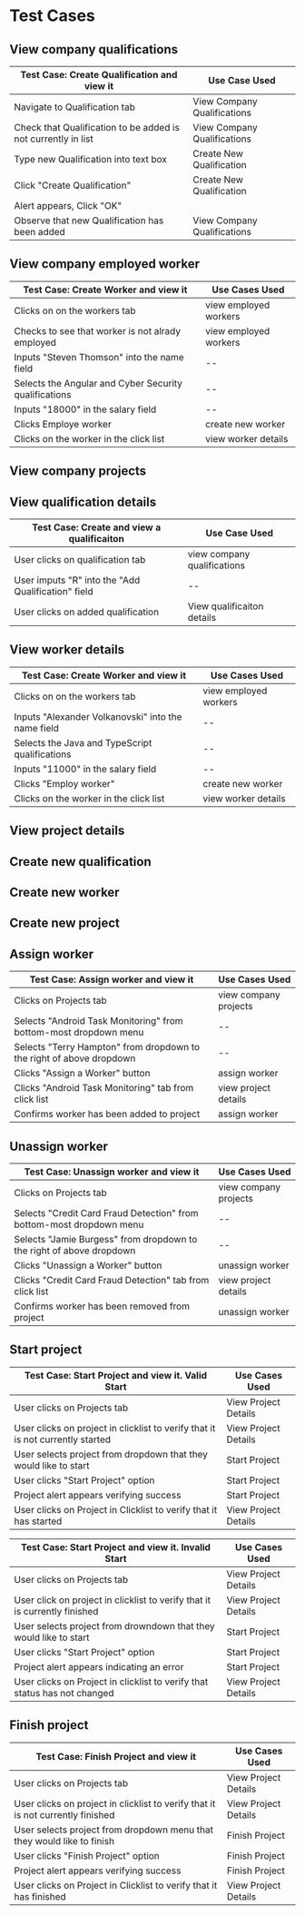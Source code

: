# Test Cases

## View company qualifications
| Test Case: Create Qualification and view it | Use Case Used |
|--|--|
| Navigate to Qualification tab | View Company Qualifications |
| Check that Qualification to be added is not currently in list | View Company Qualifications | 
| Type new Qualification into text box | Create New Qualification |
| Click "Create Qualification" | Create New Qualification |
| Alert appears, Click "OK" | |
| Observe that new Qualification has been added | View Company Qualifications |

## View company employed worker
| Test Case: Create Worker and view it | Use Cases Used |
|--------------|---------------------|
| Clicks on on the workers tab | view employed workers |
| Checks to see that worker is not alrady employed| view employed workers |
| Inputs "Steven Thomson" into the name field| -- |
| Selects the Angular and Cyber Security qualifications| -- |
| Inputs "18000" in the salary field | -- |
| Clicks Employe worker | create new worker |
| Clicks on the worker in the click list| view worker details |

## View company projects

## View qualification details
|Test Case: Create and view a qualificaiton| Use Case Used|
|--|--|
| User clicks on qualification tab | view company qualifications |
| User imputs "R" into the "Add Qualification" field | -- |
| User clicks on added qualification | View qualificaiton details|

## View worker details
| Test Case: Create Worker and view it | Use Cases Used |
|--------------|---------------------|
| Clicks on on the workers tab | view employed workers |
| Inputs "Alexander Volkanovski" into the name field| -- |
| Selects the Java and TypeScript qualifications| -- |
| Inputs "11000" in the salary field | -- |
| Clicks "Employ worker" | create new worker |
| Clicks on the worker in the click list| view worker details |

## View project details

## Create new qualification

## Create new worker

## Create new project

## Assign worker
| Test Case: Assign worker and view it | Use Cases Used |
|--------------|---------------------|
| Clicks on Projects tab | view company projects |
| Selects "Android Task Monitoring" from bottom-most dropdown menu| -- |
| Selects "Terry Hampton" from dropdown to the right of above dropdown| -- |
| Clicks "Assign a Worker" button | assign worker |
| Clicks "Android Task Monitoring" tab from click list | view project details |
| Confirms worker has been added to project| assign worker |

## Unassign worker
| Test Case: Unassign worker and view it | Use Cases Used |
|--------------|---------------------|
| Clicks on Projects tab | view company projects |
| Selects "Credit Card Fraud Detection" from bottom-most dropdown menu| -- |
| Selects "Jamie Burgess" from dropdown to the right of above dropdown| -- |
| Clicks "Unassign a Worker" button | unassign worker |
| Clicks "Credit Card Fraud Detection" tab from click list | view project details |
| Confirms worker has been removed from project| unassign worker |

## Start project
| Test Case: Start Project and view it. Valid Start | Use Cases Used |
|--|--|
| User clicks on Projects tab | View Project Details |
| User clicks on project in clicklist to verify that it is not currently started | View Project Details |
| User selects project from dropdown that they would like to start | Start Project |
| User clicks "Start Project" option | Start Project |
| Project alert appears verifying success | Start Project |
| User clicks on Project in Clicklist to verify that it has started | View Project Details |

| Test Case: Start Project and view it. Invalid Start | Use Cases Used |
|--|--|
| User clicks on Projects tab |View Project Details |
| User click on project in clicklist to verify that it is currently finished | View Project Details |
| User selects project from drowndown that they would like to start | Start Project |
| User clicks "Start Project" option | Start Project |
| Project alert appears indicating an error | Start Project |
| User clicks on Project in clicklist to verify that status has not changed | View Project Details |

## Finish project 
| Test Case: Finish Project and view it | Use Cases Used |
|--|--|
| User clicks on Projects tab | View Project Details |
| User clicks on project in clicklist to verify that it is not currently finished | View Project Details |
| User selects project from dropdown menu that they would like to finish | Finish Project |
| User clicks "Finish Project" option | Finish Project |
| Project alert appears verifying success | Finish Project |
| User clicks on Project in Clicklist to verify that it has finished | View Project Details |
